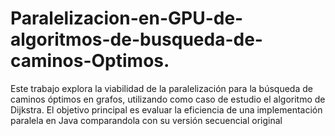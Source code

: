 # Paralelizacion-en-GPU-de-algoritmos-de-busqueda-de-caminos-Optimos.
Este trabajo explora la viabilidad de la paralelización para la búsqueda de caminos óptimos en grafos, utilizando como caso de estudio el algoritmo de Dijkstra. El objetivo principal es evaluar la eficiencia de una implementación paralela en Java comparandola con su versión secuencial original
